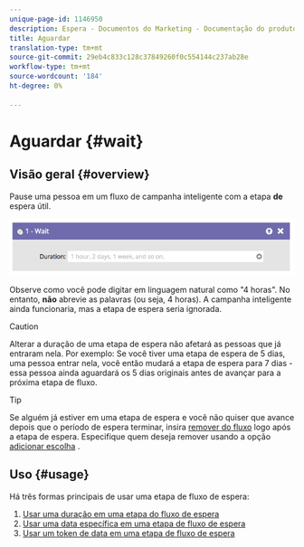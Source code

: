 ```yaml
---
unique-page-id: 1146950
description: Espera - Documentos do Marketing - Documentação do produto
title: Aguardar
translation-type: tm+mt
source-git-commit: 29eb4c833c128c37849260f0c554144c237ab28e
workflow-type: tm+mt
source-wordcount: '184'
ht-degree: 0%

---
```



# Aguardar {#wait}

## Visão geral {#overview}

Pause uma pessoa em um fluxo de campanha inteligente com a etapa **de** espera útil.

![](assets/wait-overview.png)

Observe como você pode digitar em linguagem natural como &quot;4 horas&quot;. No entanto, **não** abrevie as palavras (ou seja, 4 horas). A campanha inteligente ainda funcionaria, mas a etapa de espera seria ignorada.

>[!CAUTION]
>
>Alterar a duração de uma etapa de espera não afetará as pessoas que já entraram nela. Por exemplo: Se você tiver uma etapa de espera de 5 dias, uma pessoa entrar nela, você então mudará a etapa de espera para 7 dias - essa pessoa ainda aguardará os 5 dias originais antes de avançar para a próxima etapa de fluxo.

>[!TIP]
>
>Se alguém já estiver em uma etapa de espera e você não quiser que avance depois que o período de espera terminar, insira [remover do fluxo](/help/marketo/product-docs/core-marketo-concepts/smart-campaigns/flow-actions/remove-from-flow.md) logo após a etapa de espera. Especifique quem deseja remover usando a opção [adicionar escolha](/help/marketo/product-docs/core-marketo-concepts/smart-campaigns/flow-actions/use-add-choice-in-a-flow-step.md) .

## Uso {#usage}

Há três formas principais de usar uma etapa de fluxo de espera:

1. [Usar uma duração em uma etapa do fluxo de espera](/help/marketo/product-docs/core-marketo-concepts/smart-campaigns/flow-actions/wait/use-a-duration-in-a-wait-flow-step.md)
1. [Usar uma data específica em uma etapa de fluxo de espera](/help/marketo/product-docs/core-marketo-concepts/smart-campaigns/flow-actions/wait/use-a-specific-date-in-a-wait-flow-step.md)
1. [Usar um token de data em uma etapa de fluxo de espera](/help/marketo/product-docs/core-marketo-concepts/smart-campaigns/flow-actions/wait/use-a-date-token-in-a-wait-flow-step.md)
